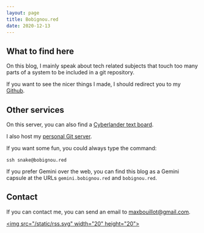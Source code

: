 ```yaml
---
layout: page
title: Bobignou.red
date: 2020-12-13
---
```

## What to find here 
On this blog, I mainly speak about tech related subjects that touch too many parts of a system to be included in a git repository. 
 
If you want to see the nicer things I made, I should redirect you to my [Github](https://github.com/Arkaeriit). 
 
## Other services 
On this server, you can also find a [Cyberlander text board](https://cyberland.bobignou.red). 
 
I also host my [personal Git server](https://git.bobignou.red). 
 
If you want some fun, you could always type the command: 
```shell 
ssh snake@bobignou.red 
``` 
 
If you prefer Gemini over the web, you can find this blog as a Gemini capsule at the URLs `gemini.bobignou.red` and `bobignou.red`.

## Contact

If you can contact me, you can send an email to <a href = "mailto: maxbouillot@gmail.com">maxbouillot@gmail.com</a>.

<a href="/atom.xml"><img src="/static/rss.svg" width="20" height="20"></a>

